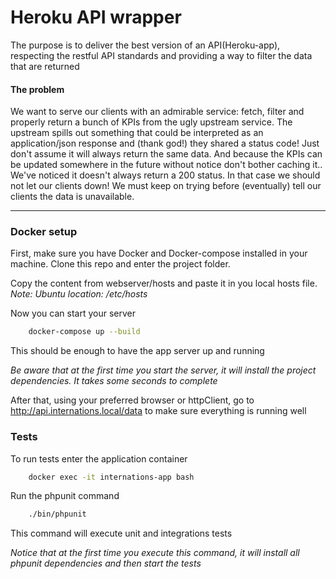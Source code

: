 # Heroku API wrapper

The purpose is to deliver the best version of an API(Heroku-app), 
respecting the restful API standards and providing a way to filter the data that 
are returned

#### The problem
We want to serve our clients with an admirable service: fetch, filter and properly return a
bunch of KPIs from the ugly upstream service.
The upstream spills out something that could be interpreted as an application/json
response and (thank god!) they shared a status code! Just don't assume it will always
return the same data. And because the KPIs can be updated somewhere in the future
without notice don't bother caching it..
We've noticed it doesn't always return a 200 status. In that case we should not let our
clients down! We must keep on trying before (eventually) tell our clients the data is
unavailable.
____

### Docker setup

First, make sure you have Docker and Docker-compose installed in your machine. 
Clone this repo and enter the project folder.

Copy the content from webserver/hosts and paste it in you local hosts file. 
_Note: Ubuntu location: /etc/hosts_

Now you can start your server

``` bash
    docker-compose up --build
```

This should be enough to have the app server up and running

_Be aware that at the first time you start the server, it will install the project 
dependencies. It takes some seconds to complete_

After that, using your preferred browser or httpClient, go to 
http://api.internations.local/data to make sure everything is running well

### Tests
To run tests enter the application container
``` bash
    docker exec -it internations-app bash
```
Run the phpunit command
``` bash
    ./bin/phpunit
```

This command will execute unit and integrations tests

_Notice that at the first time you execute this command, it will install all 
phpunit dependencies and then start the tests_
